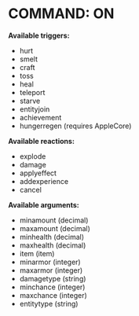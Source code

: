 COMMAND: ON
===========
**Available triggers:**
- hurt
- smelt
- craft
- toss
- heal
- teleport
- starve
- entityjoin
- achievement
- hungerregen (requires AppleCore)

**Available reactions:**
- explode
- damage
- applyeffect
- addexperience
- cancel

**Available arguments:**
- minamount (decimal)
- maxamount (decimal)
- minhealth (decimal)
- maxhealth (decimal)
- item (item)
- minarmor (integer)
- maxarmor (integer)
- damagetype (string)
- minchance (integer)
- maxchance (integer)
- entitytype (string)
